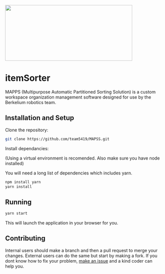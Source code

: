 <a href="url"><img src="https://team5419.org/wp-content/uploads/2021/08/Artboard-7-copy-3@4x-1.png" height="180" width="410" ></a>

# itemSorter

MAPPS (Multipurpose Automatic Partitioned Sorting Solution) is a custom workspace organization management software designed for use by the Berkelium robotics team.

## Installation and Setup

Clone the repository:

```bash
git clone https://github.com/team5419/MAPSS.git
```
Install dependancies:

(Using a virtual environment is recomended. Also make sure you have node installed)

You will need a long list of dependencies which includes yarn.

```bash
npm install yarn
yarn install
```

## Running

```bash
yarn start
```

This will launch the application in your browser for you.

## Contributing

Internal users should make a branch and then a pull request to merge your changes. External users can do the same but start by making a fork. If you dont know how to fix your problem, [make an issue](https://github.com/team5419/MAPSS/issues/new) and a kind coder can help you.
